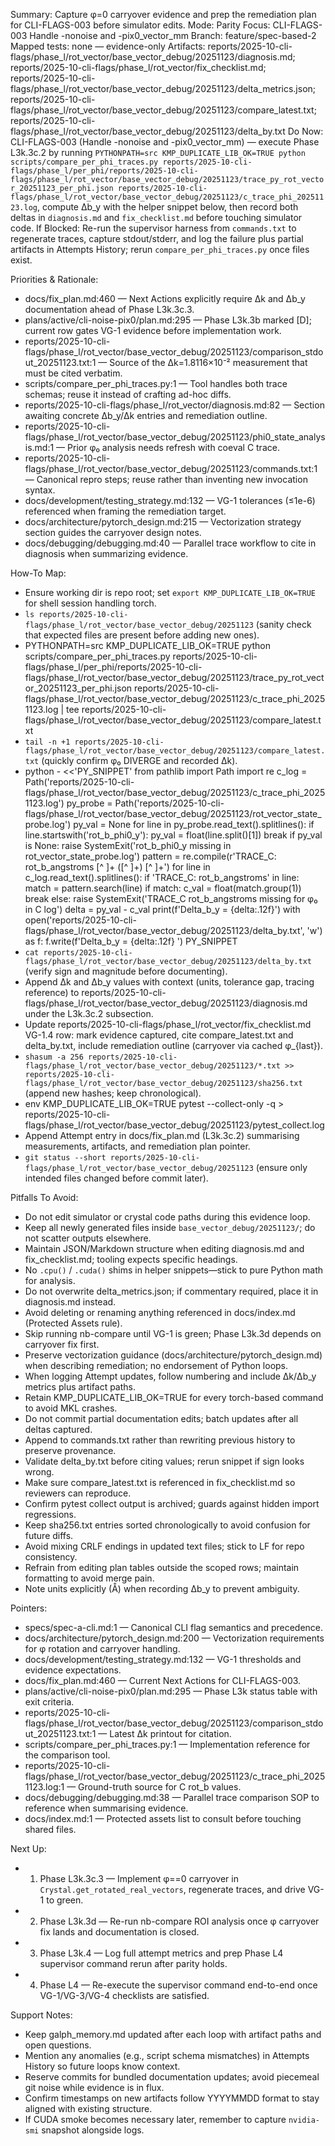 Summary: Capture φ=0 carryover evidence and prep the remediation plan for CLI-FLAGS-003 before simulator edits.
Mode: Parity
Focus: CLI-FLAGS-003 Handle -nonoise and -pix0_vector_mm
Branch: feature/spec-based-2
Mapped tests: none — evidence-only
Artifacts: reports/2025-10-cli-flags/phase_l/rot_vector/base_vector_debug/20251123/diagnosis.md; reports/2025-10-cli-flags/phase_l/rot_vector/fix_checklist.md; reports/2025-10-cli-flags/phase_l/rot_vector/base_vector_debug/20251123/delta_metrics.json; reports/2025-10-cli-flags/phase_l/rot_vector/base_vector_debug/20251123/compare_latest.txt; reports/2025-10-cli-flags/phase_l/rot_vector/base_vector_debug/20251123/delta_by.txt
Do Now: CLI-FLAGS-003 (Handle -nonoise and -pix0_vector_mm) — execute Phase L3k.3c.2 by running `PYTHONPATH=src KMP_DUPLICATE_LIB_OK=TRUE python scripts/compare_per_phi_traces.py reports/2025-10-cli-flags/phase_l/per_phi/reports/2025-10-cli-flags/phase_l/rot_vector/base_vector_debug/20251123/trace_py_rot_vector_20251123_per_phi.json reports/2025-10-cli-flags/phase_l/rot_vector/base_vector_debug/20251123/c_trace_phi_20251123.log`, compute Δb_y with the helper snippet below, then record both deltas in `diagnosis.md` and `fix_checklist.md` before touching simulator code.
If Blocked: Re-run the supervisor harness from `commands.txt` to regenerate traces, capture stdout/stderr, and log the failure plus partial artifacts in Attempts History; rerun `compare_per_phi_traces.py` once files exist.

Priorities & Rationale:
- docs/fix_plan.md:460 — Next Actions explicitly require Δk and Δb_y documentation ahead of Phase L3k.3c.3.
- plans/active/cli-noise-pix0/plan.md:295 — Phase L3k.3b marked [D]; current row gates VG-1 evidence before implementation work.
- reports/2025-10-cli-flags/phase_l/rot_vector/base_vector_debug/20251123/comparison_stdout_20251123.txt:1 — Source of the Δk=1.8116×10⁻² measurement that must be cited verbatim.
- scripts/compare_per_phi_traces.py:1 — Tool handles both trace schemas; reuse it instead of crafting ad-hoc diffs.
- reports/2025-10-cli-flags/phase_l/rot_vector/diagnosis.md:82 — Section awaiting concrete Δb_y/Δk entries and remediation outline.
- reports/2025-10-cli-flags/phase_l/rot_vector/base_vector_debug/20251123/phi0_state_analysis.md:1 — Prior φ₀ analysis needs refresh with coeval C trace.
- reports/2025-10-cli-flags/phase_l/rot_vector/base_vector_debug/20251123/commands.txt:1 — Canonical repro steps; reuse rather than inventing new invocation syntax.
- docs/development/testing_strategy.md:132 — VG-1 tolerances (≤1e-6) referenced when framing the remediation target.
- docs/architecture/pytorch_design.md:215 — Vectorization strategy section guides the carryover design notes.
- docs/debugging/debugging.md:40 — Parallel trace workflow to cite in diagnosis when summarizing evidence.

How-To Map:
- Ensure working dir is repo root; set `export KMP_DUPLICATE_LIB_OK=TRUE` for shell session handling torch.
- `ls reports/2025-10-cli-flags/phase_l/rot_vector/base_vector_debug/20251123` (sanity check that expected files are present before adding new ones).
- PYTHONPATH=src KMP_DUPLICATE_LIB_OK=TRUE python scripts/compare_per_phi_traces.py   reports/2025-10-cli-flags/phase_l/per_phi/reports/2025-10-cli-flags/phase_l/rot_vector/base_vector_debug/20251123/trace_py_rot_vector_20251123_per_phi.json   reports/2025-10-cli-flags/phase_l/rot_vector/base_vector_debug/20251123/c_trace_phi_20251123.log   | tee reports/2025-10-cli-flags/phase_l/rot_vector/base_vector_debug/20251123/compare_latest.txt
- `tail -n +1 reports/2025-10-cli-flags/phase_l/rot_vector/base_vector_debug/20251123/compare_latest.txt` (quickly confirm φ₀ DIVERGE and recorded Δk).
- python - <<'PY_SNIPPET'
from pathlib import Path
import re
c_log = Path('reports/2025-10-cli-flags/phase_l/rot_vector/base_vector_debug/20251123/c_trace_phi_20251123.log')
py_probe = Path('reports/2025-10-cli-flags/phase_l/rot_vector/base_vector_debug/20251123/rot_vector_state_probe.log')
py_val = None
for line in py_probe.read_text().splitlines():
    if line.startswith('rot_b_phi0_y'):
        py_val = float(line.split()[1])
        break
if py_val is None:
    raise SystemExit('rot_b_phi0_y missing in rot_vector_state_probe.log')
pattern = re.compile(r'TRACE_C: rot_b_angstroms [^ ]+ ([^ ]+) [^ ]+')
for line in c_log.read_text().splitlines():
    if 'TRACE_C: rot_b_angstroms' in line:
        match = pattern.search(line)
        if match:
            c_val = float(match.group(1))
            break
else:
    raise SystemExit('TRACE_C rot_b_angstroms missing for φ₀ in C log')
delta = py_val - c_val
print(f'Delta_b_y = {delta:.12f}')
with open('reports/2025-10-cli-flags/phase_l/rot_vector/base_vector_debug/20251123/delta_by.txt', 'w') as f:
    f.write(f'Delta_b_y = {delta:.12f}
')
PY_SNIPPET
- `cat reports/2025-10-cli-flags/phase_l/rot_vector/base_vector_debug/20251123/delta_by.txt` (verify sign and magnitude before documenting).
- Append Δk and Δb_y values with context (units, tolerance gap, tracing reference) to reports/2025-10-cli-flags/phase_l/rot_vector/base_vector_debug/20251123/diagnosis.md under the L3k.3c.2 subsection.
- Update reports/2025-10-cli-flags/phase_l/rot_vector/fix_checklist.md VG-1.4 row: mark evidence captured, cite compare_latest.txt and delta_by.txt, include remediation outline (carryover via cached φ_{last}).
- `shasum -a 256 reports/2025-10-cli-flags/phase_l/rot_vector/base_vector_debug/20251123/*.txt >> reports/2025-10-cli-flags/phase_l/rot_vector/base_vector_debug/20251123/sha256.txt` (append new hashes; keep chronological).
- env KMP_DUPLICATE_LIB_OK=TRUE pytest --collect-only -q > reports/2025-10-cli-flags/phase_l/rot_vector/base_vector_debug/20251123/pytest_collect.log
- Append Attempt entry in docs/fix_plan.md (L3k.3c.2) summarising measurements, artifacts, and remediation plan pointer.
- `git status --short reports/2025-10-cli-flags/phase_l/rot_vector/base_vector_debug/20251123` (ensure only intended files changed before commit later).

Pitfalls To Avoid:
- Do not edit simulator or crystal code paths during this evidence loop.
- Keep all newly generated files inside `base_vector_debug/20251123/`; do not scatter outputs elsewhere.
- Maintain JSON/Markdown structure when editing diagnosis.md and fix_checklist.md; tooling expects specific headings.
- No `.cpu()` / `.cuda()` shims in helper snippets—stick to pure Python math for analysis.
- Do not overwrite delta_metrics.json; if commentary required, place it in diagnosis.md instead.
- Avoid deleting or renaming anything referenced in docs/index.md (Protected Assets rule).
- Skip running nb-compare until VG-1 is green; Phase L3k.3d depends on carryover fix first.
- Preserve vectorization guidance (docs/architecture/pytorch_design.md) when describing remediation; no endorsement of Python loops.
- When logging Attempt updates, follow numbering and include Δk/Δb_y metrics plus artifact paths.
- Retain KMP_DUPLICATE_LIB_OK=TRUE for every torch-based command to avoid MKL crashes.
- Do not commit partial documentation edits; batch updates after all deltas captured.
- Append to commands.txt rather than rewriting previous history to preserve provenance.
- Validate delta_by.txt before citing values; rerun snippet if sign looks wrong.
- Make sure compare_latest.txt is referenced in fix_checklist.md so reviewers can reproduce.
- Confirm pytest collect output is archived; guards against hidden import regressions.
- Keep sha256.txt entries sorted chronologically to avoid confusion for future diffs.
- Avoid mixing CRLF endings in updated text files; stick to LF for repo consistency.
- Refrain from editing plan tables outside the scoped rows; maintain formatting to avoid merge pain.
- Note units explicitly (Å) when recording Δb_y to prevent ambiguity.

Pointers:
- specs/spec-a-cli.md:1 — Canonical CLI flag semantics and precedence.
- docs/architecture/pytorch_design.md:200 — Vectorization requirements for φ rotation and carryover handling.
- docs/development/testing_strategy.md:132 — VG-1 thresholds and evidence expectations.
- docs/fix_plan.md:460 — Current Next Actions for CLI-FLAGS-003.
- plans/active/cli-noise-pix0/plan.md:295 — Phase L3k status table with exit criteria.
- reports/2025-10-cli-flags/phase_l/rot_vector/base_vector_debug/20251123/comparison_stdout_20251123.txt:1 — Latest Δk printout for citation.
- scripts/compare_per_phi_traces.py:1 — Implementation reference for the comparison tool.
- reports/2025-10-cli-flags/phase_l/rot_vector/base_vector_debug/20251123/c_trace_phi_20251123.log:1 — Ground-truth source for C rot_b values.
- docs/debugging/debugging.md:38 — Parallel trace comparison SOP to reference when summarising evidence.
- docs/index.md:1 — Protected assets list to consult before touching shared files.

Next Up:
- 1. Phase L3k.3c.3 — Implement φ==0 carryover in `Crystal.get_rotated_real_vectors`, regenerate traces, and drive VG-1 to green.
- 2. Phase L3k.3d — Re-run nb-compare ROI analysis once φ carryover fix lands and documentation is closed.
- 3. Phase L3k.4 — Log full attempt metrics and prep Phase L4 supervisor command rerun after parity holds.
- 4. Phase L4 — Re-execute the supervisor command end-to-end once VG-1/VG-3/VG-4 checklists are satisfied.

Support Notes:
- Keep galph_memory.md updated after each loop with artifact paths and open questions.
- Mention any anomalies (e.g., script schema mismatches) in Attempts History so future loops know context.
- Reserve commits for bundled documentation updates; avoid piecemeal git noise while evidence is in flux.
- Confirm timestamps on new artifacts follow YYYYMMDD format to stay aligned with existing structure.
- If CUDA smoke becomes necessary later, remember to capture `nvidia-smi` snapshot alongside logs.
